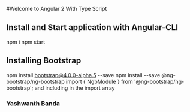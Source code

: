 #Welcome to Angular 2 With Type Script

## Install and Start application with Angular-CLI
npm i
npm start

## Installing Bootstrap
npm install bootstrap@4.0.0-alpha.5 --save
npm install --save @ng-bootstrap/ng-bootstrap
import { NgbModule } from '@ng-bootstrap/ng-bootstrap'; and including in the import array



### Yashwanth Banda
